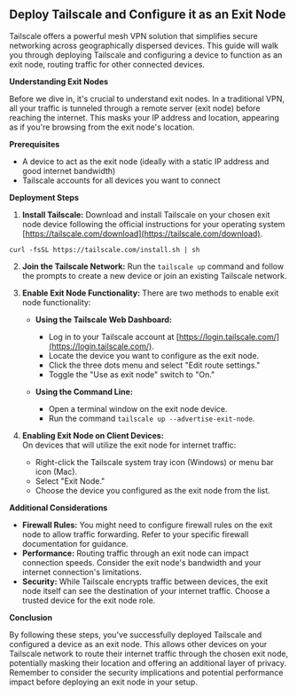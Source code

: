 ## Deploy Tailscale and Configure it as an Exit Node

Tailscale offers a powerful mesh VPN solution that simplifies secure networking across geographically dispersed devices. This guide will walk you through deploying Tailscale and configuring a device to function as an exit node, routing traffic for other connected devices.

**Understanding Exit Nodes**

Before we dive in, it's crucial to understand exit nodes. In a traditional VPN, all your traffic is tunneled through a remote server (exit node) before reaching the internet. This masks your IP address and location, appearing as if you're browsing from the exit node's location.

**Prerequisites**

* A device to act as the exit node (ideally with a static IP address and good internet bandwidth)
* Tailscale accounts for all devices you want to connect

**Deployment Steps**

1. **Install Tailscale:** Download and install Tailscale on your chosen exit node device following the official instructions for your operating system [https://tailscale.com/download](https://tailscale.com/download).
```
curl -fsSL https://tailscale.com/install.sh | sh
```

2. **Join the Tailscale Network:** Run the `tailscale up` command and follow the prompts to create a new device or join an existing Tailscale network.

3. **Enable Exit Node Functionality:**  There are two methods to enable exit node functionality:

   * **Using the Tailscale Web Dashboard:**  
     * Log in to your Tailscale account at [https://login.tailscale.com/](https://login.tailscale.com/).
     * Locate the device you want to configure as the exit node.
     * Click the three dots menu and select "Edit route settings."
     * Toggle the "Use as exit node" switch to "On."

   * **Using the Command Line:**  
     * Open a terminal window on the exit node device.
     * Run the command `tailscale up --advertise-exit-node`.

4. **Enabling Exit Node on Client Devices:**  
  On devices that will utilize the exit node for internet traffic:
     * Right-click the Tailscale system tray icon (Windows) or menu bar icon (Mac).
     * Select "Exit Node."
     * Choose the device you configured as the exit node from the list.

**Additional Considerations**

* **Firewall Rules:** You might need to configure firewall rules on the exit node to allow traffic forwarding. Refer to your specific firewall documentation for guidance.
* **Performance:** Routing traffic through an exit node can impact connection speeds. Consider the exit node's bandwidth and your internet connection's limitations.
* **Security:** While Tailscale encrypts traffic between devices, the exit node itself can see the destination of your internet traffic. Choose a trusted device for the exit node role.

**Conclusion**

By following these steps, you've successfully deployed Tailscale and configured a device as an exit node. This allows other devices on your Tailscale network to route their internet traffic through the chosen exit node, potentially masking their location and offering an additional layer of privacy. Remember to consider the security implications and potential performance impact before deploying an exit node in your setup.
